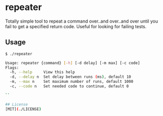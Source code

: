 # repeater

Totally simple tool to repeat a command over..and over..and over until you fail to get a specified return code. Useful for looking for failing tests.

## Usage
```sh
$ ./repeater

Usage: repeater {command} [-h] [-d delay] [-m max] [-c code]
Flags:
  -h, --help     View this help
  -d, --delay n  Set delay between runs (ms), default 10
  -m, --max n    Set maximum number of runs, default 1000
  -c, --code n   Set needed code to continue, default 0

``

## License
[MIT](./LICENSE)